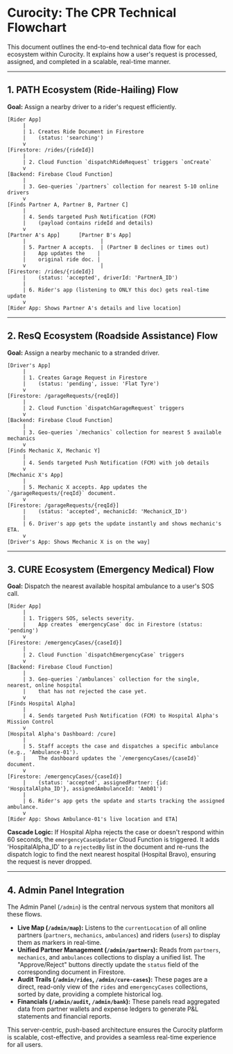 # Curocity: The CPR Technical Flowchart

This document outlines the end-to-end technical data flow for each ecosystem within Curocity. It explains how a user's request is processed, assigned, and completed in a scalable, real-time manner.

---

## 1. PATH Ecosystem (Ride-Hailing) Flow

**Goal:** Assign a nearby driver to a rider's request efficiently.

```
[Rider App]
     |
     | 1. Creates Ride Document in Firestore
     |    (status: 'searching')
     v
[Firestore: /rides/{rideId}]
     |
     | 2. Cloud Function `dispatchRideRequest` triggers `onCreate`
     v
[Backend: Firebase Cloud Function]
     |
     | 3. Geo-queries `/partners` collection for nearest 5-10 online drivers
     v
[Finds Partner A, Partner B, Partner C]
     |
     | 4. Sends targeted Push Notification (FCM)
     |    (payload contains rideId and details)
     v
[Partner A's App]      [Partner B's App]
     |                        |
     | 5. Partner A accepts.  | (Partner B declines or times out)
     |    App updates the    |
     |    original ride doc. |
     v                        |
[Firestore: /rides/{rideId}]
     |    (status: 'accepted', driverId: 'PartnerA_ID')
     |
     | 6. Rider's app (listening to ONLY this doc) gets real-time update
     v
[Rider App: Shows Partner A's details and live location]
```

---

## 2. ResQ Ecosystem (Roadside Assistance) Flow

**Goal:** Assign a nearby mechanic to a stranded driver.

```
[Driver's App]
     |
     | 1. Creates Garage Request in Firestore
     |    (status: 'pending', issue: 'Flat Tyre')
     v
[Firestore: /garageRequests/{reqId}]
     |
     | 2. Cloud Function `dispatchGarageRequest` triggers
     v
[Backend: Firebase Cloud Function]
     |
     | 3. Geo-queries `/mechanics` collection for nearest 5 available mechanics
     v
[Finds Mechanic X, Mechanic Y]
     |
     | 4. Sends targeted Push Notification (FCM) with job details
     v
[Mechanic X's App]
     |
     | 5. Mechanic X accepts. App updates the `/garageRequests/{reqId}` document.
     v
[Firestore: /garageRequests/{reqId}]
     |    (status: 'accepted', mechanicId: 'MechanicX_ID')
     |
     | 6. Driver's app gets the update instantly and shows mechanic's ETA.
     v
[Driver's App: Shows Mechanic X is on the way]
```

---

## 3. CURE Ecosystem (Emergency Medical) Flow

**Goal:** Dispatch the nearest available hospital ambulance to a user's SOS call.

```
[Rider App]
     |
     | 1. Triggers SOS, selects severity.
     |    App creates `emergencyCase` doc in Firestore (status: 'pending')
     v
[Firestore: /emergencyCases/{caseId}]
     |
     | 2. Cloud Function `dispatchEmergencyCase` triggers
     v
[Backend: Firebase Cloud Function]
     |
     | 3. Geo-queries `/ambulances` collection for the single, nearest, online hospital
     |    that has not rejected the case yet.
     v
[Finds Hospital Alpha]
     |
     | 4. Sends targeted Push Notification (FCM) to Hospital Alpha's Mission Control
     v
[Hospital Alpha's Dashboard: /cure]
     |
     | 5. Staff accepts the case and dispatches a specific ambulance (e.g., 'Ambulance-01').
     |    The dashboard updates the `/emergencyCases/{caseId}` document.
     v
[Firestore: /emergencyCases/{caseId}]
     |    (status: 'accepted', assignedPartner: {id: 'HospitalAlpha_ID'}, assignedAmbulanceId: 'Amb01')
     |
     | 6. Rider's app gets the update and starts tracking the assigned ambulance.
     v
[Rider App: Shows Ambulance-01's live location and ETA]

```
**Cascade Logic:** If Hospital Alpha rejects the case or doesn't respond within 60 seconds, the `emergencyCaseUpdater` Cloud Function is triggered. It adds 'HospitalAlpha_ID' to a `rejectedBy` list in the document and re-runs the dispatch logic to find the next nearest hospital (Hospital Bravo), ensuring the request is never dropped.

---

## 4. Admin Panel Integration

The Admin Panel (`/admin`) is the central nervous system that monitors all these flows.

*   **Live Map (`/admin/map`):** Listens to the `currentLocation` of all online partners (`partners`, `mechanics`, `ambulances`) and riders (`users`) to display them as markers in real-time.
*   **Unified Partner Management (`/admin/partners`):** Reads from `partners`, `mechanics`, and `ambulances` collections to display a unified list. The "Approve/Reject" buttons directly update the `status` field of the corresponding document in Firestore.
*   **Audit Trails (`/admin/rides`, `/admin/cure-cases`):** These pages are a direct, read-only view of the `rides` and `emergencyCases` collections, sorted by date, providing a complete historical log.
*   **Financials (`/admin/audit`, `/admin/bank`):** These panels read aggregated data from partner wallets and expense ledgers to generate P&L statements and financial reports.

This server-centric, push-based architecture ensures the Curocity platform is scalable, cost-effective, and provides a seamless real-time experience for all users.
